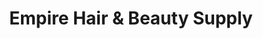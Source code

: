---
title: "Empire Hair & Beauty Supply"
url: /greenville/empire-hair-und-beauty-supply/
shop: Allgemein
---